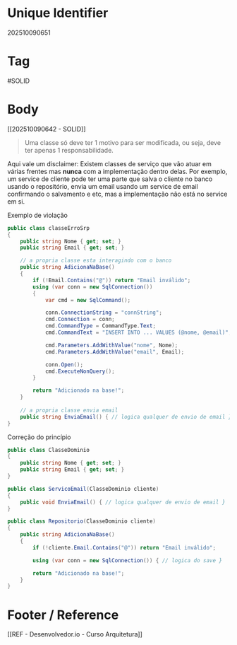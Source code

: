 # Unique Identifier
202510090651

# Tag
#SOLID

# Body
[[202510090642 - SOLID]]

> Uma classe só deve ter 1 motivo para ser modificada, ou seja, deve ter apenas 1 responsabilidade.

Aqui vale um disclaimer: Existem classes de serviço que vão atuar em várias frentes mas **nunca** com a implementação dentro delas. Por exemplo, um service de cliente pode ter uma parte que salva o cliente no banco usando o repositório, envia um email usando um service de email confirmando o salvamento e etc, mas a implementação não está no service em si.

Exemplo de violação
```csharp
public class classeErroSrp
{
    public string Nome { get; set; }
    public string Email { get; set; }

	// a propria classe esta interagindo com o banco
    public string AdicionaNaBase()
    {
        if (!Email.Contains("@")) return "Email inválido";
        using (var conn = new SqlConnection())
        {
            var cmd = new SqlCommand();

            conn.ConnectionString = "connString";
            cmd.Connection = conn;
            cmd.CommandType = CommandType.Text;
            cmd.CommandText = "INSERT INTO ... VALUES (@nome, @email)";

            cmd.Parameters.AddWithValue("nome", Nome);
            cmd.Parameters.AddWithValue("email", Email);

            conn.Open();
            cmd.ExecuteNonQuery();
        }

        return "Adicionado na base!";
    }
    
    // a propria classe envia email
    public string EnviaEmail() { // logica qualquer de envio de email }
}
```

Correção do princípio
```csharp
public class ClasseDominio
{
    public string Nome { get; set; }
    public string Email { get; set; }
}

public class ServicoEmail(ClasseDominio cliente)
{
    public void EnviaEmail() { // logica qualquer de envio de email }
}

public class Repositorio(ClasseDominio cliente)
{
    public string AdicionaNaBase()
    {
        if (!cliente.Email.Contains("@")) return "Email inválido";

        using (var conn = new SqlConnection()) { // logica do save }

        return "Adicionado na base!";
    }
}
```

# Footer / Reference
[[REF - Desenvolvedor.io - Curso Arquitetura]]